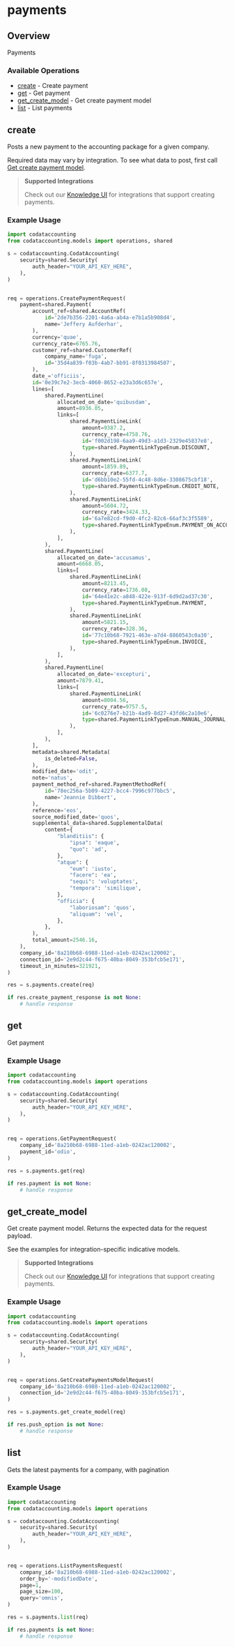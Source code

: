 # payments

## Overview

Payments

### Available Operations

* [create](#create) - Create payment
* [get](#get) - Get payment
* [get_create_model](#get_create_model) - Get create payment model
* [list](#list) - List payments

## create

Posts a new payment to the accounting package for a given company.

Required data may vary by integration. To see what data to post, first call [Get create payment model](https://docs.codat.io/accounting-api#/operations/get-create-payments-model).

> **Supported Integrations**
> 
> Check out our [Knowledge UI](https://knowledge.codat.io/supported-features/accounting?view=tab-by-data-type&dataType=payments) for integrations that support creating payments.

### Example Usage

```python
import codataccounting
from codataccounting.models import operations, shared

s = codataccounting.CodatAccounting(
    security=shared.Security(
        auth_header="YOUR_API_KEY_HERE",
    ),
)


req = operations.CreatePaymentRequest(
    payment=shared.Payment(
        account_ref=shared.AccountRef(
            id='2de7b356-2201-4a6a-ab4a-e7b1a5b908d4',
            name='Jeffery Aufderhar',
        ),
        currency='quae',
        currency_rate=6765.76,
        customer_ref=shared.CustomerRef(
            company_name='fuga',
            id='35d4a839-f03b-4ab7-bb91-8f0313984507',
        ),
        date_='officiis',
        id='0e39c7e2-3ecb-4060-8652-e23a3d6c657e',
        lines=[
            shared.PaymentLine(
                allocated_on_date='quibusdam',
                amount=8936.05,
                links=[
                    shared.PaymentLineLink(
                        amount=9387.2,
                        currency_rate=4758.76,
                        id='f002d198-6aa9-49d3-a1d3-2329e45837e8',
                        type=shared.PaymentLinkTypeEnum.DISCOUNT,
                    ),
                    shared.PaymentLineLink(
                        amount=1859.89,
                        currency_rate=6377.7,
                        id='d6bb10e2-55fd-4c48-8d6e-3308675cbf18',
                        type=shared.PaymentLinkTypeEnum.CREDIT_NOTE,
                    ),
                    shared.PaymentLineLink(
                        amount=5604.72,
                        currency_rate=3424.33,
                        id='6a7e82cd-f9d0-4fc2-82c6-66af3c3f5589',
                        type=shared.PaymentLinkTypeEnum.PAYMENT_ON_ACCOUNT,
                    ),
                ],
            ),
            shared.PaymentLine(
                allocated_on_date='accusamus',
                amount=6668.05,
                links=[
                    shared.PaymentLineLink(
                        amount=8213.45,
                        currency_rate=1736.08,
                        id='64e41e2c-a848-422e-913f-6d9d2ad37c30',
                        type=shared.PaymentLinkTypeEnum.PAYMENT,
                    ),
                    shared.PaymentLineLink(
                        amount=5821.15,
                        currency_rate=328.36,
                        id='77c10b68-7921-463e-a7d4-8860543c0a30',
                        type=shared.PaymentLinkTypeEnum.INVOICE,
                    ),
                ],
            ),
            shared.PaymentLine(
                allocated_on_date='excepturi',
                amount=7879.41,
                links=[
                    shared.PaymentLineLink(
                        amount=8004.56,
                        currency_rate=9757.5,
                        id='6c0276e7-b21b-4ad9-8d27-43fd6c2a10e6',
                        type=shared.PaymentLinkTypeEnum.MANUAL_JOURNAL,
                    ),
                ],
            ),
        ],
        metadata=shared.Metadata(
            is_deleted=False,
        ),
        modified_date='odit',
        note='natus',
        payment_method_ref=shared.PaymentMethodRef(
            id='78ec256a-5b09-4227-bcc4-7996c977bbc5',
            name='Jeannie Dibbert',
        ),
        reference='eos',
        source_modified_date='quos',
        supplemental_data=shared.SupplementalData(
            content={
                "blanditiis": {
                    "ipsa": 'eaque',
                    "quo": 'ad',
                },
                "atque": {
                    "eum": 'iusto',
                    "facere": 'ea',
                    "sequi": 'voluptates',
                    "tempora": 'similique',
                },
                "officia": {
                    "laboriosam": 'quos',
                    "aliquam": 'vel',
                },
            },
        ),
        total_amount=2546.16,
    ),
    company_id='8a210b68-6988-11ed-a1eb-0242ac120002',
    connection_id='2e9d2c44-f675-40ba-8049-353bfcb5e171',
    timeout_in_minutes=321921,
)

res = s.payments.create(req)

if res.create_payment_response is not None:
    # handle response
```

## get

Get payment

### Example Usage

```python
import codataccounting
from codataccounting.models import operations

s = codataccounting.CodatAccounting(
    security=shared.Security(
        auth_header="YOUR_API_KEY_HERE",
    ),
)


req = operations.GetPaymentRequest(
    company_id='8a210b68-6988-11ed-a1eb-0242ac120002',
    payment_id='odio',
)

res = s.payments.get(req)

if res.payment is not None:
    # handle response
```

## get_create_model

Get create payment model. Returns the expected data for the request payload.

See the examples for integration-specific indicative models.

> **Supported Integrations**
> 
> Check out our [Knowledge UI](https://knowledge.codat.io/supported-features/accounting?view=tab-by-data-type&dataType=payments) for integrations that support creating payments.

### Example Usage

```python
import codataccounting
from codataccounting.models import operations

s = codataccounting.CodatAccounting(
    security=shared.Security(
        auth_header="YOUR_API_KEY_HERE",
    ),
)


req = operations.GetCreatePaymentsModelRequest(
    company_id='8a210b68-6988-11ed-a1eb-0242ac120002',
    connection_id='2e9d2c44-f675-40ba-8049-353bfcb5e171',
)

res = s.payments.get_create_model(req)

if res.push_option is not None:
    # handle response
```

## list

Gets the latest payments for a company, with pagination

### Example Usage

```python
import codataccounting
from codataccounting.models import operations

s = codataccounting.CodatAccounting(
    security=shared.Security(
        auth_header="YOUR_API_KEY_HERE",
    ),
)


req = operations.ListPaymentsRequest(
    company_id='8a210b68-6988-11ed-a1eb-0242ac120002',
    order_by='-modifiedDate',
    page=1,
    page_size=100,
    query='omnis',
)

res = s.payments.list(req)

if res.payments is not None:
    # handle response
```
